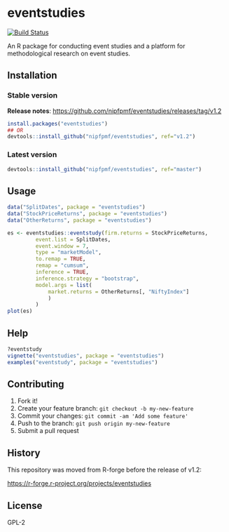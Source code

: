 # eventstudies

[![Build Status](https://travis-ci.org/nipfpmf/eventstudies.svg?branch=master)](https://travis-ci.org/nipfpmf/eventstudies)

An R package for conducting event studies and a platform for
methodological research on event studies.

## Installation

### Stable version
**Release notes**: https://github.com/nipfpmf/eventstudies/releases/tag/v1.2
```R
install.packages("eventstudies")
## OR
devtools::install_github("nipfpmf/eventstudies", ref="v1.2")
```

### Latest version
```R
devtools::install_github("nipfpmf/eventstudies", ref="master")
```

## Usage

```R
data("SplitDates", package = "eventstudies")
data("StockPriceReturns", package = "eventstudies")
data("OtherReturns", package = "eventstudies")

es <- eventstudies::eventstudy(firm.returns = StockPriceReturns,
         event.list = SplitDates,
         event.window = 7,
         type = "marketModel",
         to.remap = TRUE,
         remap = "cumsum",
         inference = TRUE,
         inference.strategy = "bootstrap",
         model.args = list(
             market.returns = OtherReturns[, "NiftyIndex"]
             )
         )
plot(es)
```

## Help
```R
?eventstudy
vignette("eventstudies", package = "eventstudies")
examples("eventstudy", package = "eventstudies")
```

## Contributing

1. Fork it!
2. Create your feature branch: `git checkout -b my-new-feature`
3. Commit your changes: `git commit -am 'Add some feature'`
4. Push to the branch: `git push origin my-new-feature`
5. Submit a pull request

## History

This repository was moved from R-forge before the release of v1.2:

<https://r-forge.r-project.org/projects/eventstudies>

## License

GPL-2
